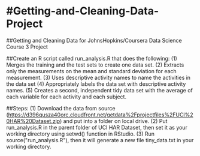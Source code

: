 #Getting-and-Cleaning-Data-Project
=================================

##Getting and Cleaning Data for JohnsHopkins/Coursera Data Science Course 3 Project

##Create an R script called run_analysis.R that does the following:
	(1) Merges the training and the test sets to create one data set.
	(2) Extracts only the measurements on the mean and standard deviation for each measurement.
	(3) Uses descriptive activity names to name the activities in the data set
	(4) Appropriately labels the data set with descriptive activity names.
	(5) Creates a second, independent tidy data set with the average of each variable for each activity and each subject.

##Steps:
	(1) Download the data from source (https://d396qusza40orc.cloudfront.net/getdata%2Fprojectfiles%2FUCI%20HAR%20Dataset.zip) and put into a folder on local drive. 
	(2) Put run_analysis.R in the parent folder of UCI HAR Dataset, then set it as your working directory using setwd() function in RStudio.
	(3) Run source("run_analysis.R"), then it will generate a new file tiny_data.txt in your working directory.


